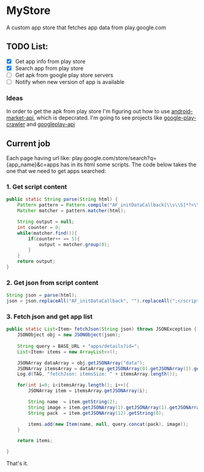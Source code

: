 # MyStore
A custom app store that fetches app data from play.google.com

## TODO List:
- [x] Get app info from play store
- [x] Search app from play store
- [ ] Get apk from google play store servers
- [ ] Notify when new version of app is available

### Ideas
In order to get the apk from play store I'm figuring out how to use [android-market-api](https://code.google.com/archive/p/android-market-api/), which is depecrated. 
I'm going to see projects like [google-play-crawler](https://github.com/Akdeniz/google-play-crawler) and [googleplay-api](https://github.com/NoMore201/googleplay-api)


## Current job
Each page having url like: play.google.com/store/search?q={app_name}&c=apps has in its html some scripts. The code below takes the one that we need to get apps searched:
### 1. Get script content

```java
public static String parse(String html) {
    Pattern pattern = Pattern.compile("AF_initDataCallback[\\s\\S]*?<\\/script");
    Matcher matcher = pattern.matcher(html);

    String output = null;
    int counter = 0;
    while(matcher.find()){
        if(counter++ == 5){
            output = matcher.group(0);
        }
    }
    return output;
}
```

### 2. Get json from script content
```java
String json = parse(html);
json = json.replaceAll("AF_initDataCallback", "").replaceAll(";</script", "").substring(1);
```

### 3. Fetch json and get app list
```java
public static List<Item> fetchJson(String json) throws JSONException {
    JSONObject obj = new JSONObject(json);
    
    String query = BASE_URL + "apps/details?id=";
    List<Item> items = new ArrayList<>();

    JSONArray dataArray = obj.getJSONArray("data");
    JSONArray itemsArray = dataArray.getJSONArray(0).getJSONArray(1).getJSONArray(0).getJSONArray(0).getJSONArray(0);
    Log.d(TAG, "fetchJson: itemsSize: " + itemsArray.length());

    for(int i=0; i<itemsArray.length(); i++){
        JSONArray item = itemsArray.getJSONArray(i);

        String name  = item.getString(2);
        String image = item.getJSONArray(1).getJSONArray(1).getJSONArray(0).getJSONArray(3).getString(2);
        String pack  = item.getJSONArray(12).getString(0);

        items.add(new Item(name, null, query.concat(pack), image));
    }

    return items;

}
```

That's it.
